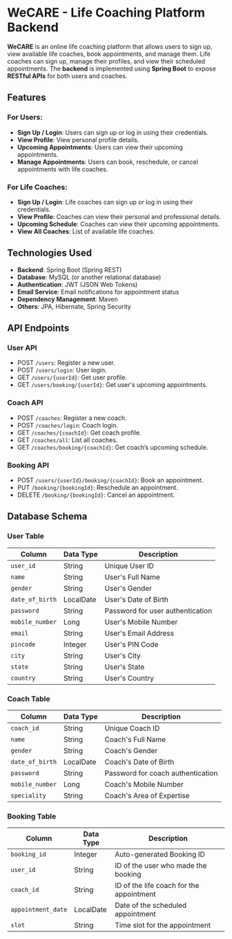 # WeCARE - Life Coaching Platform Backend
**WeCARE** is an online life coaching platform that allows users to sign up, view available life coaches, book appointments, and manage them. Life coaches can sign up, manage their profiles, and view their scheduled appointments. The **backend** is implemented using **Spring Boot** to expose **RESTful APIs** for both users and coaches.

## Features
### For Users:
* **Sign Up / Login**: Users can sign up or log in using their credentials.
* **View Profile**: View personal profile details.
* **Upcoming Appointments**: Users can view their upcoming appointments.
* **Manage Appointments**: Users can book, reschedule, or cancel appointments with life coaches.
### For Life Coaches:
* **Sign Up / Login**: Life coaches can sign up or log in using their credentials.
* **View Profile**: Coaches can view their personal and professional details.
* **Upcoming Schedule**: Coaches can view their upcoming appointments.
* **View All Coaches**: List of available life coaches.

## Technologies Used
* **Backend**: Spring Boot (Spring REST)
* **Database**: MySQL (or another relational database)
* **Authentication**: JWT (JSON Web Tokens)
* **Email Service**: Email notifications for appointment status
* **Dependency Management**: Maven
* **Others**: JPA, Hibernate, Spring Security

## API Endpoints
### User API
* POST `/users`: Register a new user.
* POST `/users/login`: User login.
* GET `/users/{userId}`: Get user profile.
* GET `/users/booking/{userId}`: Get user's upcoming appointments.

### Coach API
* POST `/coaches`: Register a new coach.
* POST `/coaches/login`: Coach login.
* GET `/coaches/{coachId}`: Get coach profile.
* GET `/coaches/all`: List all coaches.
* GET `/coaches/booking/{coachId}`: Get coach’s upcoming schedule.

### Booking API
* POST `/users/{userId}/booking/{coachId}`: Book an appointment.
* PUT `/booking/{bookingId}`: Reschedule an appointment.
* DELETE `/booking/{bookingId}`: Cancel an appointment.

## Database Schema

### User Table
| Column |	Data Type |	Description |
| ------------- | ------------- |------------ |
|`user_id`	|String|	Unique User ID|
|`name`|	String|	User's Full Name|
|`gender`|	String|	User's Gender|
|`date_of_birth`|	LocalDate	|User's Date of Birth|
|`password`	|String	|Password for user authentication|
|`mobile_number`|	Long	|User's Mobile Number|
|`email`	|String	|User's Email Address|
|`pincode`	|Integer|	User's PIN Code|
|`city`	|String|	User's City|
|`state`	|String	|User's State|
|`country`|	String	|User's Country|

### Coach Table
| Column |	Data Type |	Description |
| ------------- | ------------- |------------ |
|`coach_id`	|String	|Unique Coach ID|
|`name`	|String	|Coach's Full Name|
|`gender`|	String	|Coach's Gender|
|`date_of_birth`|	LocalDate|	Coach's Date of Birth|
|`password`	|String	|Password for coach authentication|
|`mobile_number`	|Long	|Coach's Mobile Number|
|`speciality`	|String	|Coach's Area of Expertise|

### Booking Table
| Column |	Data Type |	Description |
| ------------- | ------------- |------------ |
|`booking_id`	|Integer	|Auto-generated Booking ID|
|`user_id`	|String	|ID of the user who made the booking|
|`coach_id`	|String	|ID of the life coach for the appointment|
|`appointment_date`	|LocalDate	|Date of the scheduled appointment|
|`slot`	|String|	Time slot for the appointment|







